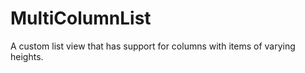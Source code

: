 MultiColumnList
===============

A custom list view that has support for columns with items of varying heights.
